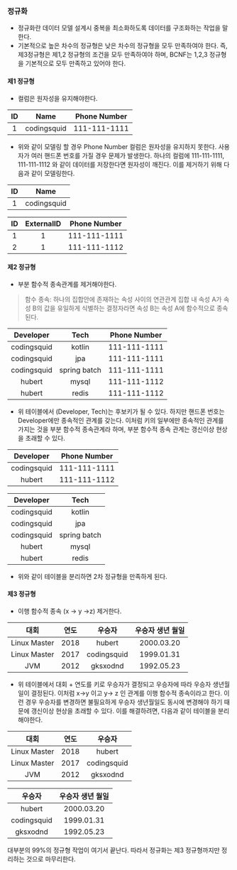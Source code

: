 ### 정규화
- 정규화란 데이터 모델 설계시 중복을 최소화하도록 데이터를 구조화하는 작업을 말한다.
- 기본적으로 높은 차수의 정규형은 낮은 차수의 정규형을 모두 만족하여야 한다. 즉, 제3정규형은 제1,2 정규형의 조건을 모두 만족하여야 하며, BCNF는 1,2,3 정규형을 기본적으로 모두 만족하고 있어야 한다.

#### 제1 정규형
- 컬럼은 원자성을 유지해야한다.

| ID | Name | Phone Number |
|:--:|:----:|:------------:|
| 1 | codingsquid| 111-111-1111 |

- 위와 같이 모델링 할 경우 Phone Number 컬럼은 원자성을 유지하지 못한다. 사용자가 여러 핸드폰 번호를 가질 경우 문제가 발생한다. 하나의 컬럼에 111-111-1111, 111-111-1112 와 같이 데이터를 저장한다면 원자성이 깨진다. 이를 제거하기 위해 다음과 같이 모델링한다.

| ID | Name |
|:--:|:----:|
| 1 | codingsquid|

| ID | ExternalID | Phone Number |
|:--:|:----------:|:------------:|
| 1 | 1 | 111-111-1111 |
| 2 | 1 | 111-111-1112 |

#### 제2 정규형
- 부분 함수적 종속관계를 제거해야한다.
> 함수 종속: 하나의 집합안에 존재하는 속성 사이의 연관관계
집합 내 속성 A가 속성 B의 값을 유일하게 식별하는 결정자라면 속성 B는 속성 A에 함수적으로 종속된다.

| Developer | Tech | Phone Number |
|:---------:|:----:|:------------:|
| codingsquid | kotlin | 111-111-1111 |
| codingsquid | jpa | 111-111-1111 |
| codingsquid | spring batch | 111-111-1111 |
| hubert | mysql | 111-111-1112 |
| hubert | redis | 111-111-1112 |

- 위 테이블에서 (Developer, Tech)는 후보키가 될 수 있다. 하지만 핸드폰 번호는 Developer에만 종속적인 관계를 갖는다. 이처럼 키의 일부에만 종속적인 관계를 가지는 것을 부분 함수적 종속관계라 하며, 부분 함수적 종속 관계는 갱신이상 현상을 초래할 수 있다.

| Developer | Phone Number |
|:---------:|:------------:|
| codingsquid | 111-111-1111 |
| hubert | 111-111-1112 |

| Developer | Tech |
|:---------:|:----:|
| codingsquid | kotlin |
| codingsquid | jpa |
| codingsquid | spring batch |
| hubert | mysql |
| hubert | redis |

- 위와 같이 테이블을 분리하면 2차 정규형을 만족하게 된다.

#### 제3 정규형
- 이행 함수적 종속 (x -> y ->z) 제거한다.

| 대회 | 연도 | 우승자 | 우승자 생년 월일 |
|:---:|:---:|:----:|:------------:|
| Linux Master | 2018 | hubert | 2000.03.20 |
| Linux Master | 2017 | codingsquid | 1999.01.31 |
| JVM | 2012 | gksxodnd | 1992.05.23 |

- 위 테이블에서 대회 + 연도를 키로 우승자가 결정되고 우승자에 따라 우승자 생년월일이 결정된다. 이처럼 x->y 이고 y-> z 인 관계를 이행 함수적 종속이라고 한다. 이런 경우 우승자를 변경하면 불필요하게 우승자 생년월일도 동시에 변경해야 하기 때문에 갱신이상 현상을 초래할 수 있다. 이를 해결하려면, 다음과 같이 테이블을 분리해야한다.

| 대회 | 연도 | 우승자 |
|:---:|:---:|:----:|
| Linux Master | 2018 | hubert |
| Linux Master | 2017 | codingsquid |
| JVM | 2012 | gksxodnd |

| 우승자 | 우승자 생년 월일 |
|:----:|:------------:|
| hubert | 2000.03.20 |
| codingsquid | 1999.01.31 |
| gksxodnd | 1992.05.23 |

대부분의 99%의 정규형 작업이 여기서 끝난다. 따라서 정규화는 제3 정규형까지만 정리하는 것으로 마무리한다.
